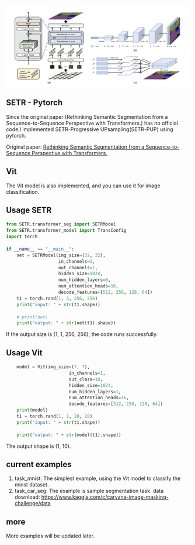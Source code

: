 
<img src="./SETR.png" width="800px"></img>

## SETR - Pytorch

Since the original paper (Rethinking Semantic Segmentation from a Sequence-to-Sequence Perspective with Transformers.) has no official code,I implemented SETR-Progressive UPsampling(SETR-PUP) using pytorch.

Original paper: <a href="https://arxiv.org/abs/2012.15840">Rethinking Semantic Segmentation from a Sequence-to-Sequence Perspective with Transformers.</a>

## Vit
The Vit model is also implemented, and you can use it for image classification.

## Usage SETR

```python
from SETR.transformer_seg import SETRModel
from SETR.transformer_model import TransConfig
import torch 

if __name__ == "__main__":
    net = SETRModel(img_size=(32, 32), 
                    in_channels=3, 
                    out_channels=1, 
                    hidden_size=1024, 
                    num_hidden_layers=8, 
                    num_attention_heads=16, 
                    decode_features=[512, 256, 128, 64])
    t1 = torch.rand(1, 3, 256, 256)
    print("input: " + str(t1.shape))
    
    # print(net)
    print("output: " + str(net(t1).shape))

```
If the output size is (1, 1, 256, 256), the code runs successfully.

## Usage Vit
```python 
    model = Vit(img_size=(7, 7), 
                        in_channels=1, 
                        out_class=10, 
                        hidden_size=1024, 
                        num_hidden_layers=1, 
                        num_attention_heads=16, 
                        decode_features=[512, 256, 128, 64])
    print(model)
    t1 = torch.rand(1, 1, 28, 28)
    print("input: " + str(t1.shape))

    print("output: " + str(model(t1).shape))
```
The output shape is (1, 10).

## current examples
1. task_mnist: The simplest example, using the Vit model to classify the minst dataset.
2. task_car_seg: The example is sample segmentation task. data download: <a href="https://www.kaggle.com/c/carvana-image-masking-challenge/data">https://www.kaggle.com/c/carvana-image-masking-challenge/data</a>

## more
More examples will be updated later.